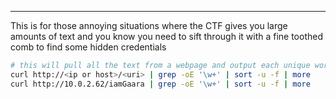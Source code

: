 -- -
This is for those annoying situations where the CTF gives you large amounts of text and you know you need to sift through it with a fine toothed comb to find some hidden credentials
```bash
# this will pull all the text from a webpage and output each unique word so you can find that one string that is obviously an encoded string or credentials or something like that
curl http://<ip or host>/<uri> | grep -oE '\w+' | sort -u -f | more
curl http://10.0.2.62/iamGaara | grep -oE '\w+' | sort -u -f | more
```